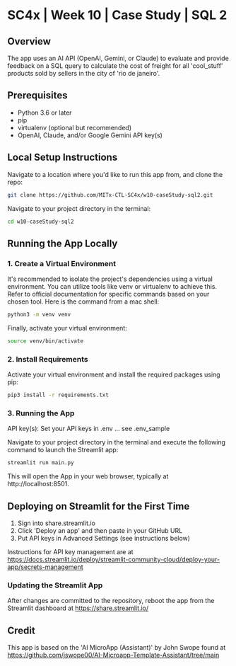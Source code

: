 # SC4x | Week 10 | Case Study | SQL 2

## Overview
The app uses an AI API (OpenAI, Gemini, or Claude) to evaluate and provide feedback on a SQL query to calculate the cost of freight for all 'cool_stuff' products sold by sellers in the city of 'rio de janeiro'.

## Prerequisites
- Python 3.6 or later
- pip
- virtualenv (optional but recommended)
- OpenAI, Claude, and/or Google Gemini API key(s)

## Local Setup Instructions

Navigate to a location where you'd like to run this app from, and clone the repo:

```bash
git clone https://github.com/MITx-CTL-SC4x/w10-caseStudy-sql2.git
```

Navigate to your project directory in the terminal:
```bash
cd w10-caseStudy-sql2
```

## Running the App Locally

### 1. Create a Virtual Environment

It's recommended to isolate the project's dependencies using a virtual environment. You can utilize tools like venv or virtualenv to achieve this. Refer to official documentation for specific commands based on your chosen tool. Here is the command from a mac shell:
```bash
python3 -m venv venv
```

Finally, activate your virtual environment:
```bash
source venv/bin/activate
```

### 2. Install Requirements
Activate your virtual environment and install the required packages using pip:
```bash
pip3 install -r requirements.txt
```

### 3. Running the App

API key(s): Set your API keys in .env ... see .env_sample

Navigate to your project directory in the terminal and execute the following command to launch the Streamlit app:
```bash
streamlit run main.py
```

This will open the App in your web browser, typically at http://localhost:8501.

## Deploying on Streamlit for the First Time

1. Sign into share.streamlit.io
2. Click 'Deploy an app' and then paste in your GitHub URL
3. Put API keys in Advanced Settings (see instructions below)

Instructions for API key management are at https://docs.streamlit.io/deploy/streamlit-community-cloud/deploy-your-app/secrets-management

### Updating the Streamlit App

After changes are committed to the repository, reboot the app from the Streamlit dashboard at https://share.streamlit.io/

## Credit
This app is based on the 'AI MicroApp (Assistant)' by John Swope found at https://github.com/jswope00/AI-Microapp-Template-Assistant/tree/main
